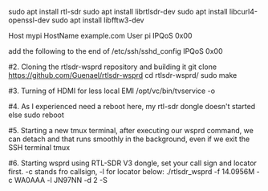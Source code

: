 sudo apt install rtl-sdr
sudo apt install librtlsdr-dev
sudo apt install libcurl4-openssl-dev
sudo apt install libfftw3-dev

Host mypi
    HostName example.com
    User pi
    IPQoS 0x00

add the following to the end of /etc/ssh/sshd_config
IPQoS 0x00


#2. Cloning the rtlsdr-wsprd repository and building it
git clone https://github.com/Guenael/rtlsdr-wsprd
cd rtlsdr-wsprd/
sudo make

#3. Turning of HDMI for less local EMI
/opt/vc/bin/tvservice -o


#4. As I experienced need a reboot here, my rtl-sdr dongle doesn't started else
sudo reboot

#5. Starting a new tmux terminal, after executing our wsprd command, we can detach and that runs smoothly in the background, even if we exit the SSH terminal
tmux


#6. Starting wsprd using RTL-SDR V3 dongle, set your call sign and locator first. -c stands fro callsign, -l for locator below:
./rtlsdr_wsprd -f 14.0956M -c WA0AAA -l JN97NN -d 2 -S


